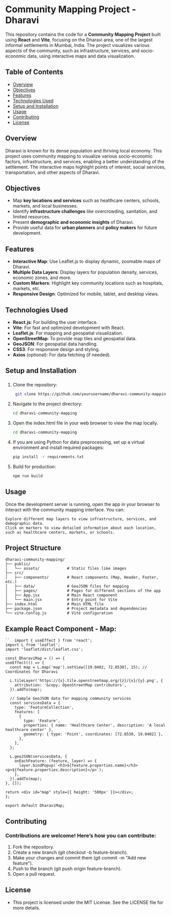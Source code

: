 # Community Mapping Project - Dharavi

This repository contains the code for a **Community Mapping Project** built using **React** and **Vite**, focusing on the Dharavi area, one of the largest informal settlements in Mumbai, India. The project visualizes various aspects of the community, such as infrastructure, services, and socio-economic data, using interactive maps and data visualization.

## Table of Contents
- [Overview](#overview)
- [Objectives](#objectives)
- [Features](#features)
- [Technologies Used](#technologies-used)
- [Setup and Installation](#setup-and-installation)
- [Usage](#usage)
- [Contributing](#contributing)
- [License](#license)

## Overview
Dharavi is known for its dense population and thriving local economy. This project uses community mapping to visualize various socio-economic factors, infrastructure, and services, enabling a better understanding of the settlement. The interactive maps highlight points of interest, social services, transportation, and other aspects of Dharavi.

## Objectives
- Map **key locations and services** such as healthcare centers, schools, markets, and local businesses.
- Identify **infrastructure challenges** like overcrowding, sanitation, and limited resources.
- Present **demographic and economic insights** of Dharavi.
- Provide useful data for **urban planners** and **policy makers** for future development.

## Features
- **Interactive Map**: Use Leaflet.js to display dynamic, zoomable maps of Dharavi.
- **Multiple Data Layers**: Display layers for population density, services, economic zones, and more.
- **Custom Markers**: Highlight key community locations such as hospitals, markets, etc.
- **Responsive Design**: Optimized for mobile, tablet, and desktop views.

## Technologies Used
- **React.js**: For building the user interface.
- **Vite**: For fast and optimized development with React.
- **Leaflet.js**: For mapping and geospatial visualization.
- **OpenStreetMap**: To provide map tiles and geospatial data.
- **GeoJSON**: For geospatial data handling.
- **CSS3**: For responsive design and styling.
- **Axios** (optional): For data fetching (if needed).

## Setup and Installation

###
1. Clone the repository:
   ```bash
    git clone https://github.com/yourusername/dharavi-community-mapping.git
2. Navigate to the project directory:
    ```bash
    cd dharavi-community-mapping
3. Open the index.html file in your web browser to view the map locally.
   ```bash
   cd dharavi-community-mapping
4. If you are using Python for data preprocessing, set up a virtual environment and install required packages:
   ```bash
   pip install -r requirements.txt
5. Build for production:
   ```bash
   npm run build

## Usage

Once the development server is running, open the app in your browser to interact with the community mapping interface. You can:

    Explore different map layers to view infrastructure, services, and demographic data.
    Click on markers to view detailed information about each location, such as healthcare centers, markets, or schools.

## Project Structure

```
dharavi-community-mapping/
├── public/
│   └── assets/            # Static files like images
├── src/
│   ├── components/        # React components (Map, Header, Footer, etc.)
│   ├── data/              # GeoJSON files for mapping
│   ├── pages/             # Pages for different sections of the app
│   ├── App.jsx            # Main React component
│   └── main.jsx           # Entry point for Vite
├── index.html             # Main HTML file
├── package.json           # Project metadata and dependencies
└── vite.config.js         # Vite configuration
```
## Example React Component - Map:
  ```
``  import { useEffect } from 'react';
import L from 'leaflet';
import 'leaflet/dist/leaflet.css';

const DharaviMap = () => {
  useEffect(() => {
    const map = L.map('map').setView([19.0402, 72.8530], 15); // Coordinates for Dharavi

    L.tileLayer('https://{s}.tile.openstreetmap.org/{z}/{x}/{y}.png', {
      attribution: '&copy; OpenStreetMap contributors',
    }).addTo(map);

    // Sample GeoJSON data for mapping community services
    const servicesData = {
      type: 'FeatureCollection',
      features: [
        {
          type: 'Feature',
          properties: { name: 'Healthcare Center', description: 'A local healthcare center' },
          geometry: { type: 'Point', coordinates: [72.8530, 19.0402] },
        },
      ],
    };

    L.geoJSON(servicesData, {
      onEachFeature: (feature, layer) => {
        layer.bindPopup(`<h3>${feature.properties.name}</h3><p>${feature.properties.description}</p>`);
      },
    }).addTo(map);
  }, []);

  return <div id="map" style={{ height: '500px' }}></div>;
};

export default DharaviMap;
```
## Contributing

### Contributions are welcome! Here’s how you can contribute:
1. Fork the repository.
2. Create a new branch (git checkout -b feature-branch).
3. Make your changes and commit them (git commit -m "Add new feature").
4. Push to the branch (git push origin feature-branch).
5. Open a pull request.

## License

- This project is licensed under the MIT License. See the LICENSE file for more details.
